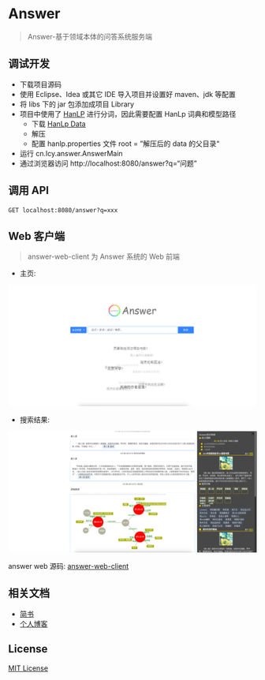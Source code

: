 # Answer

> Answer-基于领域本体的问答系统服务端

## 调试开发
* 下载项目源码
* 使用 Eclipse、Idea 或其它 IDE 导入项目并设置好 maven、jdk 等配置
* 将 libs 下的 jar 包添加成项目 Library
* 项目中使用了 [HanLP](https://github.com/hankcs/HanLP) 进行分词，因此需要配置 HanLp 词典和模型路径
    * 下载 [HanLp Data](https://github.com/hankcs/HanLP/releases/tag/v1.2.9)
    * 解压
    * 配置 hanlp.properties 文件 root = ”解压后的 data 的父目录“
* 运行 cn.lcy.answer.AnswerMain
* 通过浏览器访问 http://localhost:8080/answer?q=“问题”
## 调用 API
```
GET localhost:8080/answer?q=xxx
```

## Web 客户端
> answer-web-client 为 Answer 系统的 Web 前端

* 主页:

![image](./screenShots/主页.png)

* 搜索结果:

![image](./screenShots/搜索结果-1.png)

answer web 源码: [answer-web-client](https://github.com/YueHub/answer-web-client)

## 相关文档
* [简书](https://www.jianshu.com/p/0293a2f605af)
* [个人博客](https://yuehub.github.io/2018/03/03/Answer-Preface/)

## License
[MIT License](https://github.com/YueHub/Answer/blob/master/LICENSE.md)
